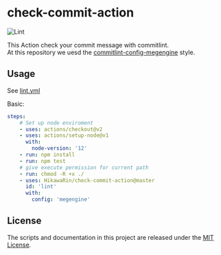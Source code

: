 # check-commit-action  

![Lint](https://github.com/HikawaRin/check-commit-action/workflows/Lint/badge.svg)  

This Action check your commit message with commitlint.  
At this repository we uesd the [commitlint-config-megengine](https://github.com/HikawaRin/commitlint-config-megengine.git) style.  

## Usage  

See [lint.yml](https://github.com/HikawaRin/check-commit-action/blob/master/.github/workflows/lint.yml)  

Basic:  

```yml
steps:
    # Set up node enviroment
    - uses: actions/checkout@v2
    - uses: actions/setup-node@v1
      with:
        node-version: '12'
    - run: npm install
    - run: npm test
    # give execute permission for current path
    - run: chmod -R +x ./
    - uses: HikawaRin/check-commit-action@master
      id: 'lint'
      with: 
        config: 'megengine'
```

## License  

The scripts and documentation in this project are released under the [MIT License](https://github.com/HikawaRin/check-commit-action/blob/master/LICENSE).  
